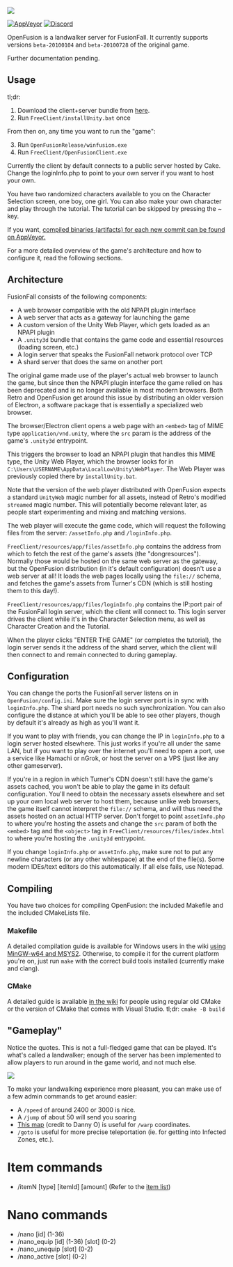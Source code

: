 ![](res/radiorave_logo.png)

[![AppVeyor](https://ci.appveyor.com/api/projects/status/github/OpenFusionProject/OpenFusion?svg=true)](https://ci.appveyor.com/project/OpenFusionProject/openfusion)
[![Discord](https://img.shields.io/badge/chat-on%20discord-7289da.svg?logo=discord)](https://discord.gg/DYavckB)

OpenFusion is a landwalker server for FusionFall. It currently supports versions `beta-20100104` and `beta-20100728` of the original game.

Further documentation pending.

## Usage

tl;dr:

1. Download the client+server bundle from [here](https://github.com/OpenFusionProject/OpenFusion/releases/download/1.0/OpenFusion.zip).
2. Run `FreeClient/installUnity.bat` once

From then on, any time you want to run the "game":

3. Run `OpenFusionRelease/winfusion.exe`
4. Run `FreeClient/OpenFusionClient.exe`

Currently the client by default connects to a public server hosted by Cake. Change the loginInfo.php to point to your own server if you want to host your own.

You have two randomized characters available to you on the Character Selection screen, one boy, one girl.
You can also make your own character and play through the tutorial. The tutorial can be skipped by pressing the ~ key.

If you want, [compiled binaries (artifacts) for each new commit can be found on AppVeyor.](https://ci.appveyor.com/project/Raymonf/openfusion)

For a more detailed overview of the game's architecture and how to configure it, read the following sections.

## Architecture

FusionFall consists of the following components:

* A web browser compatible with the old NPAPI plugin interface
* A web server that acts as a gateway for launching the game
* A custom version of the Unity Web Player, which gets loaded as an NPAPI plugin
* A `.unity3d` bundle that contains the game code and essential resources (loading screen, etc.)
* A login server that speaks the FusionFall network protocol over TCP
* A shard server that does the same on another port

The original game made use of the player's actual web browser to launch the game, but since then the NPAPI plugin interface the game relied on has been deprecated and is no longer available in most modern browsers. Both Retro and OpenFusion get around this issue by distributing an older version of Electron, a software package that is essentially a specialized web browser.

The browser/Electron client opens a web page with an `<embed>` tag of MIME type `application/vnd.unity`, where the `src` param is the address of the game's `.unity3d` entrypoint.

This triggers the browser to load an NPAPI plugin that handles this MIME type, the Unity Web Player, which the browser looks for in `C:\Users\USERNAME\AppData\LocalLow\Unity\WebPlayer`.
The Web Player was previously copied there by `installUnity.bat`.

Note that the version of the web player distributed with OpenFusion expects a standard `UnityWeb` magic number for all assets, instead of Retro's modified `streamed` magic number.
This will potentially become relevant later, as people start experimenting and mixing and matching versions.

The web player will execute the game code, which will request the following files from the server: `/assetInfo.php` and `/loginInfo.php`.

`FreeClient/resources/app/files/assetInfo.php` contains the address from which to fetch the rest of the game's assets (the "dongresources").
Normally those would be hosted on the same web server as the gateway, but the OpenFusion distribution (in it's default configuration) doesn't use a web server at all!
It loads the web pages locally using the `file://` schema, and fetches the game's assets from Turner's CDN (which is still hosting them to this day!).

`FreeClient/resources/app/files/loginInfo.php` contains the IP:port pair of the FusionFall login server, which the client will connect to. This login server drives the client while it's in the Character Selection menu, as well as Character Creation and the Tutorial.

When the player clicks "ENTER THE GAME" (or completes the tutorial), the login server sends it the address of the shard server, which the client will then connect to and remain connected to during gameplay.

## Configuration

You can change the ports the FusionFall server listens on in `OpenFusion/config.ini`. Make sure the login server port is in sync with `loginInfo.php`.
The shard port needs no such synchronization.
You can also configure the distance at which you'll be able to see other players, though by default it's already as high as you'll want it.

If you want to play with friends, you can change the IP in `loginInfo.php` to a login server hosted elsewhere.
This just works if you're all under the same LAN, but if you want to play over the internet you'll need to open a port, use a service like Hamachi or nGrok, or host the server on a VPS (just like any other gameserver).

If you're in a region in which Turner's CDN doesn't still have the game's assets cached, you won't be able to play the game in its default configuration.
You'll need to obtain the necessary assets elsewhere and set up your own local web server to host them, because unlike web browsers, the game itself cannot interpret the `file://` schema, and will thus need the assets hosted on an actual HTTP server.
Don't forget to point `assetInfo.php` to where you're hosting the assets and change the `src` param of both the `<embed>` tag and the `<object>` tag in `FreeClient/resources/files/index.html` to where you're hosting the `.unity3d` entrypoint.

If you change `loginInfo.php` or `assetInfo.php`, make sure not to put any newline characters (or any other whitespace) at the end of the file(s).
Some modern IDEs/text editors do this automatically. If all else fails, use Notepad.

## Compiling 

You have two choices for compiling OpenFusion: the included Makefile and the included CMakeLists file.

### Makefile

A detailed compilation guide is available for Windows users in the wiki [using MinGW-w64 and MSYS2](https://github.com/OpenFusionProject/OpenFusion/wiki/Compilation-on-Windows). Otherwise, to compile it for the current platform you're on, just run `make` with the correct build tools installed (currently make and clang).

### CMake

A detailed guide is available [in the wiki](https://github.com/OpenFusionProject/OpenFusion/wiki/Compilation-with-CMake-or-Visual-Studio) for people using regular old CMake or the version of CMake that comes with Visual Studio. tl;dr: `cmake -B build`

## "Gameplay"

Notice the quotes. This is not a full-fledged game that can be played.
It's what's called a landwalker; enough of the server has been implemented to allow players to run around in the game world, and not much else.

![](res/sane_upsell.png)

To make your landwalking experience more pleasant, you can make use of a few admin commands to get around easier:

* A `/speed` of around 2400 or 3000 is nice.
* A `/jump` of about 50 will send you soaring
* [This map](res/dong_number_map.png) (credit to Danny O) is useful for `/warp` coordinates.
* `/goto` is useful for more precise teleportation (ie. for getting into Infected Zones, etc.).

# Item commands
* /itemN [type] [itemId] [amount]
  (Refer to the [item list](https://docs.google.com/spreadsheets/d/1mpoJ9iTHl_xLI4wQ_9UvIDYNcsDYscdkyaGizs43TCg/))

# Nano commands
* /nano [id] (1-36)
* /nano_equip [id] (1-36) [slot] (0-2)
* /nano_unequip [slot] (0-2)
* /nano_active [slot] (0-2)
